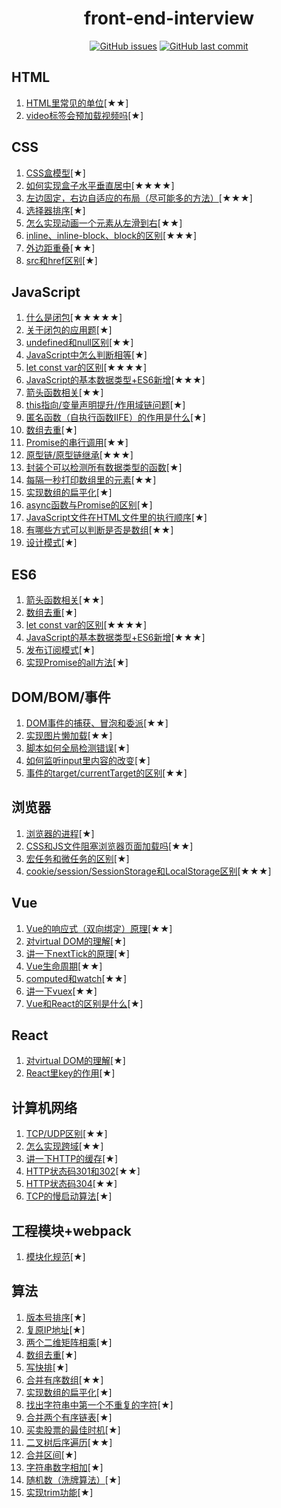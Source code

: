 <h1 align="center">front-end-interview</h1>

<div align="center">
<a href="https://github.com/Liqiuyue9597/front-end-interview/issues"><img alt="GitHub issues" src="https://img.shields.io/github/issues-raw/Liqiuyue9597/front-end-interview?style=for-the-badge"></img></a>
<a href="https://github.com/Liqiuyue9597/front-end-interview"><img alt="GitHub last commit" src="https://img.shields.io/github/last-commit/Liqiuyue9597/front-end-interview?style=for-the-badge"></img></a>
</div>


## HTML
1. [HTML里常见的单位](https://github.com/Liqiuyue9597/front-end-interview/issues/20)[★★]
1. [video标签会预加载视频吗](https://github.com/Liqiuyue9597/front-end-interview/issues/21)[★]

## CSS
1. [CSS盒模型](https://github.com/Liqiuyue9597/front-end-interview/issues/10)[★]
1. [如何实现盒子水平垂直居中](https://github.com/Liqiuyue9597/front-end-interview/issues/8)[★★★★]
1. [左边固定，右边自适应的布局（尽可能多的方法）](https://github.com/Liqiuyue9597/front-end-interview/issues/5)[★★★]
1. [选择器排序](https://github.com/Liqiuyue9597/front-end-interview/issues/32)[★]
1. [怎么实现动画一个元素从左滑到右](https://github.com/Liqiuyue9597/front-end-interview/issues/35)[★★]
1. [inline、inline-block、block的区别](https://github.com/Liqiuyue9597/front-end-interview/issues/42)[★★★]
1. [外边距重叠](https://github.com/Liqiuyue9597/front-end-interview/issues/54)[★★]
1. [src和href区别](https://github.com/Liqiuyue9597/front-end-interview/issues/69)[★]

## JavaScript
1. [什么是闭包](https://github.com/Liqiuyue9597/front-end-interview/issues/18)[★★★★★]
1. [关于闭包的应用题](https://github.com/Liqiuyue9597/front-end-interview/issues/25)[★]
1. [undefined和null区别](https://github.com/Liqiuyue9597/front-end-interview/issues/17)[★★]
1. [JavaScript中怎么判断相等](https://github.com/Liqiuyue9597/front-end-interview/issues/16)[★]
1. [let const var的区别](https://github.com/Liqiuyue9597/front-end-interview/issues/15)[★★★★]
1. [JavaScript的基本数据类型+ES6新增](https://github.com/Liqiuyue9597/front-end-interview/issues/14)[★★★]
1. [箭头函数相关](https://github.com/Liqiuyue9597/front-end-interview/issues/7)[★★]
1. [this指向/变量声明提升/作用域链问题](https://github.com/Liqiuyue9597/front-end-interview/issues/2)[★]
1. [匿名函数（自执行函数IIFE）的作用是什么](https://github.com/Liqiuyue9597/front-end-interview/issues/24)[★]
1. [数组去重](https://github.com/Liqiuyue9597/front-end-interview/issues/26)[★]
1. [Promise的串行调用](https://github.com/Liqiuyue9597/front-end-interview/issues/38)[★★]
1. [原型链/原型链继承](https://github.com/Liqiuyue9597/front-end-interview/issues/44)[★★★]
1. [封装个可以检测所有数据类型的函数](https://github.com/Liqiuyue9597/front-end-interview/issues/43)[★]
1. [每隔一秒打印数组里的元素](https://github.com/Liqiuyue9597/front-end-interview/issues/41)[★★]
1. [实现数组的扁平化](https://github.com/Liqiuyue9597/front-end-interview/issues/40)[★]
1. [async函数与Promise的区别](https://github.com/Liqiuyue9597/front-end-interview/issues/39)[★]
1. [JavaScript文件在HTML文件里的执行顺序](https://github.com/Liqiuyue9597/front-end-interview/issues/45)[★]
1. [有哪些方式可以判断是否是数组](https://github.com/Liqiuyue9597/front-end-interview/issues/53)[★★]
1. [设计模式](https://github.com/Liqiuyue9597/front-end-interview/issues/61)[★]

## ES6
1. [箭头函数相关](https://github.com/Liqiuyue9597/front-end-interview/issues/7)[★★]
1. [数组去重](https://github.com/Liqiuyue9597/front-end-interview/issues/26)[★]
1. [let const var的区别](https://github.com/Liqiuyue9597/front-end-interview/issues/15)[★★★★]
1. [JavaScript的基本数据类型+ES6新增](https://github.com/Liqiuyue9597/front-end-interview/issues/14)[★★★]
1. [发布订阅模式](https://github.com/Liqiuyue9597/front-end-interview/issues/66)[★]
1. [实现Promise的all方法](https://github.com/Liqiuyue9597/front-end-interview/issues/68)[★]

## DOM/BOM/事件
1. [DOM事件的捕获、冒泡和委派](https://github.com/Liqiuyue9597/front-end-interview/issues/33)[★★]
1. [实现图片懒加载](https://github.com/Liqiuyue9597/front-end-interview/issues/29)[★★]
1. [脚本如何全局检测错误](https://github.com/Liqiuyue9597/front-end-interview/issues/34)[★]
1. [如何监听input里内容的改变](https://github.com/Liqiuyue9597/front-end-interview/issues/57)[★]
1. [事件的target/currentTarget的区别](https://github.com/Liqiuyue9597/front-end-interview/issues/71)[★★]

## 浏览器
1. [浏览器的进程](https://github.com/Liqiuyue9597/front-end-interview/issues/47)[★]
1. [CSS和JS文件阻塞浏览器页面加载吗](https://github.com/Liqiuyue9597/front-end-interview/issues/46)[★★]
1. [宏任务和微任务的区别](https://github.com/Liqiuyue9597/front-end-interview/issues/48)[★]
1. [cookie/session/SessionStorage和LocalStorage区别](https://github.com/Liqiuyue9597/front-end-interview/issues/56)[★★★]

## Vue
1. [Vue的响应式（双向绑定）原理](https://github.com/Liqiuyue9597/front-end-interview/issues/13)[★★]
1. [对virtual DOM的理解](https://github.com/Liqiuyue9597/front-end-interview/issues/12)[★]
1. [讲一下nextTick的原理](https://github.com/Liqiuyue9597/front-end-interview/issues/58)[★]
1. [Vue生命周期](https://github.com/Liqiuyue9597/front-end-interview/issues/59)[★★]
1. [computed和watch](https://github.com/Liqiuyue9597/front-end-interview/issues/60)[★★]
1. [讲一下vuex](https://github.com/Liqiuyue9597/front-end-interview/issues/62)[★★]
1. [Vue和React的区别是什么](https://github.com/Liqiuyue9597/front-end-interview/issues/67)[★]

## React
1. [对virtual DOM的理解](https://github.com/Liqiuyue9597/front-end-interview/issues/12)[★]
1. [React里key的作用](https://github.com/Liqiuyue9597/front-end-interview/issues/23)[★]

## 计算机网络
1. [TCP/UDP区别](https://github.com/Liqiuyue9597/front-end-interview/issues/11)[★★]
1. [怎么实现跨域](https://github.com/Liqiuyue9597/front-end-interview/issues/9)[★★]
1. [讲一下HTTP的缓存](https://github.com/Liqiuyue9597/front-end-interview/issues/22)[★]
1. [HTTP状态码301和302](https://github.com/Liqiuyue9597/front-end-interview/issues/31)[★★]
1. [HTTP状态码304](https://github.com/Liqiuyue9597/front-end-interview/issues/36)[★★]
1. [TCP的慢启动算法](https://github.com/Liqiuyue9597/front-end-interview/issues/37)[★]

## 工程模块+webpack
1. [模块化规范](https://github.com/Liqiuyue9597/front-end-interview/issues/51)[★]

## 算法
1. [版本号排序](https://github.com/Liqiuyue9597/front-end-interview/issues/4)[★]
1. [复原IP地址](https://github.com/Liqiuyue9597/front-end-interview/issues/6)[★]
1. [两个二维矩阵相乘](https://github.com/Liqiuyue9597/front-end-interview/issues/19)[★]
1. [数组去重](https://github.com/Liqiuyue9597/front-end-interview/issues/26)[★]
1. [写快排](https://github.com/Liqiuyue9597/front-end-interview/issues/28)[★]
1. [合并有序数组](https://github.com/Liqiuyue9597/front-end-interview/issues/27)[★★]
1. [实现数组的扁平化](https://github.com/Liqiuyue9597/front-end-interview/issues/40)[★]
1. [找出字符串中第一个不重复的字符](https://github.com/Liqiuyue9597/front-end-interview/issues/49)[★]
1. [合并两个有序链表](https://github.com/Liqiuyue9597/front-end-interview/issues/50)[★]
1. [买卖股票的最佳时机](https://github.com/Liqiuyue9597/front-end-interview/issues/52)[★]
1. [二叉树后序遍历](https://github.com/Liqiuyue9597/front-end-interview/issues/63)[★★]
1. [合并区间](https://github.com/Liqiuyue9597/front-end-interview/issues/64)[★]
1. [字符串数字相加](https://github.com/Liqiuyue9597/front-end-interview/issues/65)[★]
1. [随机数（洗牌算法）](https://github.com/Liqiuyue9597/front-end-interview/issues/70)[★]
1. [实现trim功能](https://github.com/Liqiuyue9597/front-end-interview/issues/72)[★]